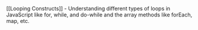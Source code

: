 [[Looping Constructs]] - Understanding different types of loops in JavaScript like for, while, and do-while and the array methods like forEach, map, etc.